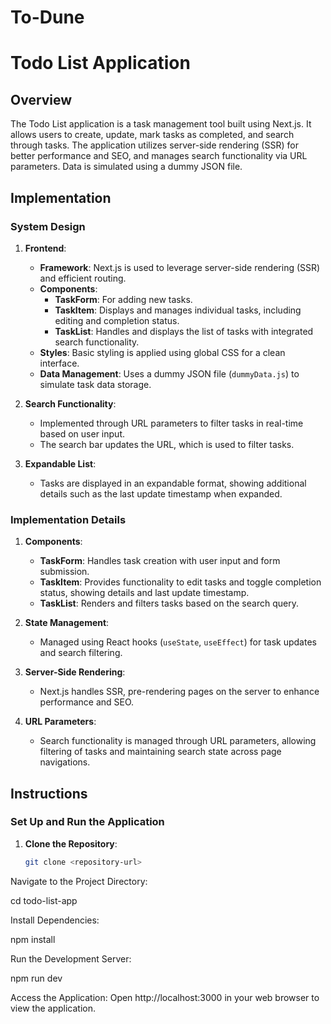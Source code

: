# To-Dune

# Todo List Application

## Overview

The Todo List application is a task management tool built using Next.js. It allows users to create, update, mark tasks as completed, and search through tasks. The application utilizes server-side rendering (SSR) for better performance and SEO, and manages search functionality via URL parameters. Data is simulated using a dummy JSON file.

## Implementation

### System Design

1. **Frontend**:
   - **Framework**: Next.js is used to leverage server-side rendering (SSR) and efficient routing.
   - **Components**:
     - **TaskForm**: For adding new tasks.
     - **TaskItem**: Displays and manages individual tasks, including editing and completion status.
     - **TaskList**: Handles and displays the list of tasks with integrated search functionality.
   - **Styles**: Basic styling is applied using global CSS for a clean interface.
   - **Data Management**: Uses a dummy JSON file (`dummyData.js`) to simulate task data storage.

2. **Search Functionality**:
   - Implemented through URL parameters to filter tasks in real-time based on user input.
   - The search bar updates the URL, which is used to filter tasks.

3. **Expandable List**:
   - Tasks are displayed in an expandable format, showing additional details such as the last update timestamp when expanded.

### Implementation Details

1. **Components**:
   - **TaskForm**: Handles task creation with user input and form submission.
   - **TaskItem**: Provides functionality to edit tasks and toggle completion status, showing details and last update timestamp.
   - **TaskList**: Renders and filters tasks based on the search query.

2. **State Management**:
   - Managed using React hooks (`useState`, `useEffect`) for task updates and search filtering.

3. **Server-Side Rendering**:
   - Next.js handles SSR, pre-rendering pages on the server to enhance performance and SEO.

4. **URL Parameters**:
   - Search functionality is managed through URL parameters, allowing filtering of tasks and maintaining search state across page navigations.

## Instructions

### Set Up and Run the Application

1. **Clone the Repository**:
   ```bash
   git clone <repository-url>

Navigate to the Project Directory:

cd todo-list-app


Install Dependencies:

npm install


Run the Development Server:

npm run dev


Access the Application: Open http://localhost:3000 in your web browser to view the application.
